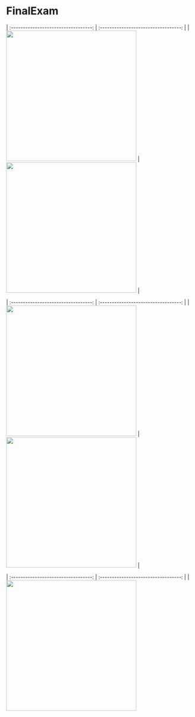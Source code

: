 # FinalExam


| :----------------------------------: | :----------------------------------: |
| <a href="#" target="_blank"><img src="https://github.com/Saaqiii/fa17-bcs-126/blob/main/1.png" width="350"></a> | <a href="#" target="_blank"><img src="https://github.com/Saaqiii/fa17-bcs-126/blob/main/2.png" width="350"></a> |


| :----------------------------------: | :----------------------------------: |
| <a href="#" target="_blank"><img src="https://github.com/Saaqiii/fa17-bcs-126/blob/main/3.png" width="350"></a> | <a href="#" target="_blank"><img src="https://github.com/Saaqiii/fa17-bcs-126/blob/main/4.png" width="350"></a> |
     
| :----------------------------------: | :----------------------------------: |
| <a href="#" target="_blank"><img src="https://github.com/Saaqiii/fa17-bcs-126/blob/main/5.jpeg" width="350"></a> 
